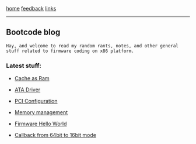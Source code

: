 [home](/) [feedback](/feedback) [links](/links)

-----------------------------------------------------------------------------

## Bootcode blog

	Hay, and welcome to read my random rants, notes, and other general
	stuff related to firmware coding on x86 platform.

### Latest stuff:

  - [Cache as Ram](/cache.md)

  - [ATA Driver](/disks.md)

  - [PCI Configuration](/pciconfig.html)

  - [Memory management](/memory.md)

  - [Firmware Hello World](/reset.md)

  - [Callback from 64bit to 16bit mode](/modecallbacks.md)
